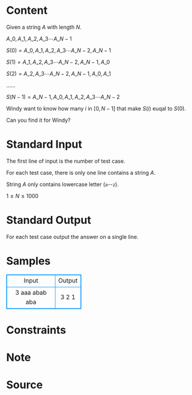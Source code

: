 
# Content

Given a string $A$ with length $N$.

$A\_0, A\_1, A\_2, A\_3 \cdots A\_{N-1}$ 

$S(0) = A\_0, A\_1, A\_2, A\_3 \cdots A\_{N-2}, A\_{N-1}$ 

$S(1) = A\_1, A\_2, A\_3 \cdots A\_{N-2}, A\_{N-1}, A\_0$ 

$S(2) = A\_2, A\_3 \cdots A\_{N-2}, A\_{N-1}, A\_0, A\_1$ 

......

$S(N-1) = A\_{N-1}, A\_0, A\_1, A\_2, A\_3 \cdots A\_{N-2}$ 

Windy want to know how many $i$ in $[0, N - 1]$ that make $S(i)$ euqal to $S(0)$.

Can you find it for Windy?

# Standard Input

The first line of input is the number of test case.

For each test case,
there is only one line contains a string $A$.

String $A$ only contains lowercase letter (`a`--`z`).

$1 \leq N \leq 1000$

# Standard Output

For each test case output the answer on a single line.

# Samples

<style>
        table,table tr th, table tr td { border:1px solid #0094ff; }
        table { width: 200px; min-height: 25px; line-height: 25px; text-align: center; border-collapse: collapse;}   
    </style>
<table>
	<tr>
		<td>Input</td>
		<td>Output</td>
	</tr>
<tr><td>3
aaa
abab
aba</td><td>3
2
1</td></tr></table>


# Constraints



# Note



# Source


